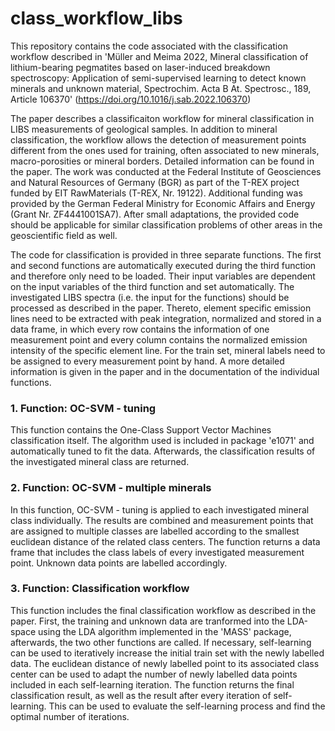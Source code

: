 # class_workflow_libs

This repository contains the code associated with the classification workflow described in 'Müller and Meima 2022, Mineral classification of lithium-bearing pegmatites based on laser-induced breakdown spectroscopy: Application of semi-supervised learning to detect known minerals and unknown material, Spectrochim. Acta B At. Spectrosc., 189, Article 106370' (https://doi.org/10.1016/j.sab.2022.106370)

The paper describes a classificaiton workflow for mineral classification in LIBS measurements of geological samples. In addition to mineral classification, the workflow allows the detection of measurement points different from the ones used for training, often associated to new minerals, macro-porosities or mineral borders. Detailed information can be found in the paper. The work was conducted at the Federal Institute of Geosciences and Natural Resources of Germany (BGR) as part of the T-REX project funded by EIT RawMaterials (T-REX, Nr. 19122). Additional funding was provided by the German Federal Ministry for Economic Affairs and Energy (Grant Nr. ZF4441001SA7).
After small adaptations, the provided code should be applicable for similar classification problems of other areas in the geoscientific field as well.

The code for classification is provided in three separate functions. The first and second functions are automatically executed during the third function and therefore only need to be loaded. Their input variables are dependent on the input variables of the third function and set automatically. The investigated LIBS spectra (i.e. the input for the functions) should be processed as described in the paper. Thereto, element specific emission lines need to be extracted with peak integration, normalized and stored in a data frame, in which every row contains the information of one measurement point and every column contains the normalized emission intensity of the specific element line. For the train set, mineral labels need to be assigned to every measurement point by hand.
A more detailed information is given in the paper and in the documentation of the individual functions.

### 1. Function: OC-SVM - tuning
This function contains the One-Class Support Vector Machines classification itself. The algorithm used is included in package 'e1071' and automatically tuned to fit the data. 
Afterwards, the classification results of the investigated mineral class are returned.

### 2. Function: OC-SVM - multiple minerals
In this function, OC-SVM - tuning is applied to each investigated mineral class individually. The results are combined and measurement points that are assigned to multiple classes are labelled according to the smallest euclidean distance of the related class centers. 
The function returns a data frame that includes the class labels of every investigated measurement point. Unknown data points are labelled accordingly.

### 3. Function: Classification workflow
This function includes the final classification workflow as described in the paper. First, the training and unknown data are tranformed into the LDA-space using the LDA algorithm implemented in the 'MASS' package, afterwards, the two other functions are called. If necessary, self-learning can be used to iteratively increase the initial train set with the newly labelled data. The euclidean distance of newly labelled point to its associated class center can be used to adapt the number of newly labelled data points included in each self-learning iteration. 
The function returns the final classification result, as well as the result after every iteration of self-learning. This can be used to evaluate the self-learning process and find the optimal number of iterations. 

